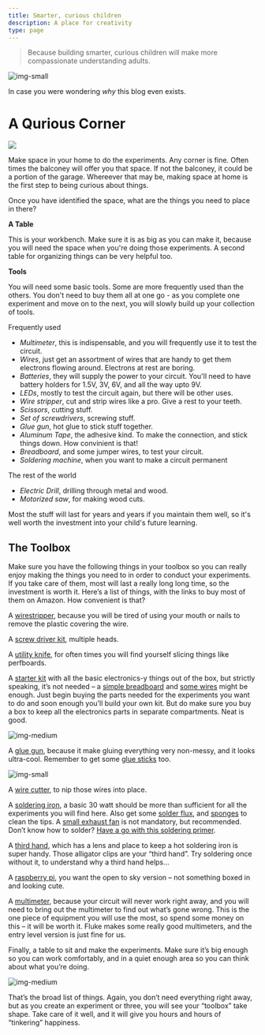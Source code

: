 ```yaml
---
title: Smarter, curious children
description: A place for creativity
type: page
---
```


> Because building smarter, curious children will make more compassionate understanding adults.

![img-small](/images/experiments/my_logo_512x512.png)

In case you were wondering _why_ this blog even exists. 

# A Qurious Corner

![](/images/qc_stack.jpg)

Make space in your home to do the experiments. Any corner is fine. Often times the balconey will offer you that space. If not the balconey, it could be a portion of the garage. Whereever that may be, making space at home is the first step to being curious about things. 

Once you have identified the space, what are the things you need to place in there? 

**A Table**

This is your workbench. Make sure it is as big as you can make it, because you will need the space when you're doing those experiments. A second table for organizing things can be very helpful too. 

**Tools**

You will need some basic tools. Some are more frequently used than the others. You don't need to buy them all at one go - as you complete one experiment and move on to the next, you will slowly build up your collection of tools.

Frequently used

- *Multimeter*, this is indispensable, and you will frequently use it to test the circuit.
- *Wires*, just get an assortment of wires that are handy to get them electrons flowing around. Electrons at rest are boring.
- *Batteries*, they will supply the power to your circuit. You'll need to have battery holders for 1.5V, 3V, 6V, and all the way upto 9V. 
- *LEDs*, mostly to test the circuit again, but there will be other uses. 
- *Wire stripper*, cut and strip wires like a pro. Give a rest to your teeth.
- *Scissors*, cutting stuff.
- *Set of screwdrivers*, screwing stuff.
- *Glue gun*, hot glue to stick stuff together. 
- *Aluminum Tape*, the adhesive kind. To make the connection, and stick things down. How convinient is that! 
- *Breadboard*, and some jumper wires, to test your circuit.
- *Soldering machine*, when you want to make a circuit permanent

The rest of the world

- *Electric Drill*, drilling through metal and wood.   
- *Motorized saw*, for making wood cuts. 

Most the stuff will last for years and years if you maintain them well, so it's well worth the investment into your child's future learning. 

## The Toolbox

Make sure you have the following things in your toolbox so you can really enjoy making the things you need to in order to conduct your experiments. If you take care of them, most will last a really long long time, so the investment is worth it. Here’s a list of things, with the links to buy most of them on Amazon. How convenient is that?

A [wirestripper](https://www.amazon.in/Stanley-84-475-22-Stripper-Cutting-Yellow/dp/B00LWWV3GU/ref=sr_1_4?ie=UTF8&qid=1511582266&sr=8-4&keywords=wire+stripers), because you will be tired of using your mouth or nails to remove the plastic covering the wire.

A [screw driver kit](https://www.amazon.in/Visko-111-Blades-Combination-9-Pieces/dp/B00U2CDGYS/ref=sr_1_3?ie=UTF8&qid=1511582598&sr=8-3&keywords=screwdriver+kit), multiple heads.

A [utility knife](https://www.amazon.in/Stanley-Classic-Retractable-Utility-Heavy-Duty/dp/B00ICIKF3E/ref=sr_1_1?s=home-improvement&ie=UTF8&qid=1511582821&sr=1-1&keywords=Stanley+knife), for often times you will find yourself slicing things like perfboards.

A [starter kit](https://www.amazon.in/Electronic-Components-Breadboard-Capacitor-Resistor/dp/B00N23YNA0/ref=sr_1_2?ie=UTF8&qid=1511597772&sr=8-2&keywords=box+of+assorted+resistors) with all the basic electronics-y things out of the box, but strictly speaking, it’s not needed – a [simple breadboard](https://www.amazon.in/REES52-Solderless-Breadboard-Points-MB102/dp/B01IN2TSAO/ref=sr_1_10?s=industrial&ie=UTF8&qid=1511612755&sr=1-10&keywords=breadboard) and [some wires](https://www.amazon.in/Jumper-Wires-Male-female-Pieces/dp/B00ZYFX6A2/ref=sr_1_fkmr1_1?s=industrial&ie=UTF8&qid=1511613003&sr=8-1-fkmr1&keywords=assorted+male%2Ffemale+jumper+wires) might be enough. Just begin buying the parts needed for the experiments you want to do and soon enough you’ll build your own kit. But do make sure you buy a box to keep all the electronics parts in separate compartments. Neat is good.

![img-medium](https://images-na.ssl-images-amazon.com/images/I/71i72R%2B7s0L._SL1200_.jpg)

A [glue gun](https://images-na.ssl-images-amazon.com/images/I/81Gma4Fxd9L._SL1500_.jpg), because it make gluing everything very non-messy, and it looks ultra-cool. Remember to get some [glue sticks](https://www.amazon.in/Kabeer-Clear-Sticks-10pcs-approx/dp/B06VVG6X36/ref=pd_sim_60_1?_encoding=UTF8&psc=1&refRID=7X34FSWD67QNVD08K37A) too.

![img-small](https://images-na.ssl-images-amazon.com/images/I/81Gma4Fxd9L._SL1500_.jpg)

A [wire cutter](https://www.amazon.in/Kabeer-Clear-Sticks-10pcs-approx/dp/B06VVG6X36/ref=pd_sim_60_1?_encoding=UTF8&psc=1&refRID=7X34FSWD67QNVD08K37A), to nip those wires into place.

A [soldering iron](https://www.amazon.in/Stanley-69-031B-30-Watt-Corded-Soldering/dp/B00ICIIS5Q/ref=sr_1_3?ie=UTF8&qid=1511610658&sr=8-3&keywords=soldering+iron), a basic 30 watt should be more than sufficient for all the experiments you will find here. Also get some [solder flux](https://www.amazon.in/Tfpro-Aluminium-Soldering-Wire-50gm/dp/B01FSK9FAW/ref=sr_1_1?ie=UTF8&qid=1511611106&sr=8-1&keywords=solder+wire), and [sponges](https://www.amazon.in/Buyyart-10pcs-Quality-Soldering-Transfer/dp/B01914UMKI/ref=sr_1_1?s=industrial&ie=UTF8&qid=1511611144&sr=1-1&keywords=solder+wire+and+sponge) to clean the tips. A [small exhaust fan](https://www.amazon.in/Havells-Ventilair-100mm-Exhaust-Window/dp/B00B4BC8FO/ref=sr_1_7?s=industrial&ie=UTF8&qid=1511611277&sr=8-7&keywords=exhaust+fan+small) is not mandatory, but recommended.  Don’t know how to solder? [Have a go with this soldering primer](https://acuriousmind.in/a-soldering-primer/).

A [third hand](https://www.amazon.in/Laprite-Helping-Magnifying-Glass-Soldering/dp/B06ZZCN7RK/ref=sr_1_11?ie=UTF8&qid=1511610658&sr=8-11&keywords=soldering+iron), which has a lens and place to keep a hot soldering iron is super handy. Those alligator clips are your “third hand”. Try soldering once without it, to understand why a third hand helps…

A [raspberry pi](https://www.amazon.in/Raspberry-Pi-Model-RASP-PI-3-Motherboard/dp/B01CD5VC92/ref=sr_1_3?ie=UTF8&qid=1511611496&sr=8-3&keywords=raspberry+pi+3+model+b), you want the open to sky version – not something boxed in and looking cute. 

A [multimeter](https://www.amazon.in/Fluke-101-Digital-Multimeter/dp/B00V6BBRNQ/ref=sr_1_1?ie=UTF8&qid=1511709703&sr=8-1&keywords=fluke+multimeter), because your circuit will never work right away, and you will need to bring out the multimeter to find out what’s gone wrong. This is the one piece of equipment you will use the most, so spend some money on this – it will be worth it.  Fluke makes some really good multimeters, and the entry level version is just fine for us.

Finally, a table to sit and make the experiments. Make sure it’s big enough so you can work comfortably, and in a quiet enough area so you can think about what you’re doing.

![img-medium](/images/experiments/IMG_0120-1.jpg) 

That’s the broad list of things. Again, you don’t need everything right away, but as you create an experiment or three, you will see your “toolbox” take shape. Take care of it well, and it will give you hours and hours of “tinkering” happiness. 


